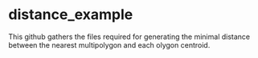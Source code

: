# distance_example
This github gathers the files required for generating the minimal distance between the nearest multipolygon and each olygon centroid.

